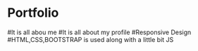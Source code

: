 # Portfolio
#It is all abou me
#It is all about my profile
#Responsive Design
#HTML,CSS,BOOTSTRAP is used along with a little bit JS
